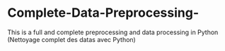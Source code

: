 # Complete-Data-Preprocessing-
This is a full and complete preprocessing and data processing in Python (Nettoyage complet des datas avec Python)
